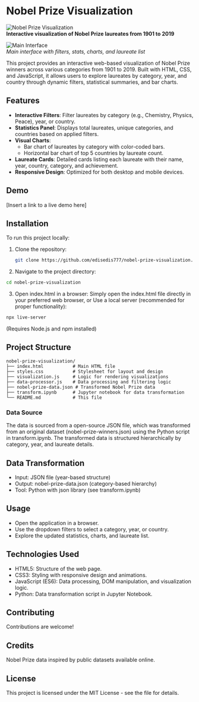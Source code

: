 # Nobel Prize Visualization

![Nobel Prize Visualization](https://img.shields.io/badge/License-MIT-blue.svg)  
**Interactive visualization of Nobel Prize laureates from 1901 to 2019**

![Main Interface](screenshots/main-interface.png)  
*Main interface with filters, stats, charts, and laureate list*

This project provides an interactive web-based visualization of Nobel Prize winners across various categories from 1901 to 2019. Built with HTML, CSS, and JavaScript, it allows users to explore laureates by category, year, and country through dynamic filters, statistical summaries, and bar charts.

## Features

- **Interactive Filters**: Filter laureates by category (e.g., Chemistry, Physics, Peace), year, or country.
- **Statistics Panel**: Displays total laureates, unique categories, and countries based on applied filters.
- **Visual Charts**: 
  - Bar chart of laureates by category with color-coded bars.
  - Horizontal bar chart of top 5 countries by laureate count.
- **Laureate Cards**: Detailed cards listing each laureate with their name, year, country, category, and achievement.
- **Responsive Design**: Optimized for both desktop and mobile devices.

## Demo

[Insert a link to a live demo here]

## Installation

To run this project locally:

1. Clone the repository:
   ```bash
   git clone https://github.com/edisedis777/nobel-prize-visualization.git
   ```

2. Navigate to the project directory:
```bash
cd nobel-prize-visualization
```

3. Open index.html in a browser:
Simply open the index.html file directly in your preferred web browser, or
Use a local server (recommended for proper functionality):
```bash
npx live-server
```
(Requires Node.js and npm installed)

## Project Structure
```text
nobel-prize-visualization/
├── index.html           # Main HTML file
├── styles.css           # Stylesheet for layout and design
├── visualization.js     # Logic for rendering visualizations
├── data-processor.js    # Data processing and filtering logic
├── nobel-prize-data.json # Transformed Nobel Prize data
├── transform.ipynb      # Jupyter notebook for data transformation
└── README.md            # This file
```

### Data Source
The data is sourced from a open-source JSON file, which was transformed from an original dataset (nobel-prize-winners.json) using the Python script in transform.ipynb. The transformed data is structured hierarchically by category, year, and laureate details.

## Data Transformation
- Input: JSON file (year-based structure)
- Output: nobel-prize-data.json (category-based hierarchy)
- Tool: Python with json library (see transform.ipynb)

## Usage
- Open the application in a browser.
- Use the dropdown filters to select a category, year, or country.
- Explore the updated statistics, charts, and laureate list.

## Technologies Used
- HTML5: Structure of the web page.
- CSS3: Styling with responsive design and animations.
- JavaScript (ES6): Data processing, DOM manipulation, and visualization logic.
- Python: Data transformation script in Jupyter Notebook.

## Contributing
Contributions are welcome!

## Credits
Nobel Prize data inspired by public datasets available online.

## License
This project is licensed under the MIT License - see the  file for details.
